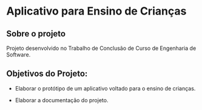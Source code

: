 # Aplicativo para Ensino de Crianças

## Sobre o projeto

Projeto desenvolvido no Trabalho de Conclusão de Curso de Engenharia de Software.

## **Objetivos do Projeto:**

* Elaborar o protótipo de um aplicativo voltado para o ensino de crianças.

* Elaborar a documentação do projeto.
